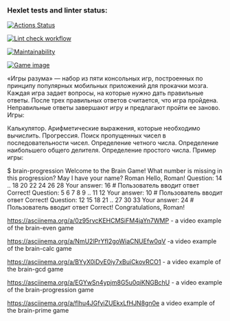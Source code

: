 ### Hexlet tests and linter status:
[![Actions Status](https://github.com/GlebCoder/python-project-lvl1/workflows/hexlet-check/badge.svg)](https://github.com/GlebCoder/python-project-lvl1/actions)

[![Lint check workflow](https://github.com/GlebCoder/python-project-lvl1/actions/workflows/lint-check.yml/badge.svg)]()

[![Maintainability](https://api.codeclimate.com/v1/badges/a99a88d28ad37a79dbf6/maintainability)](https://codeclimate.com/github/codeclimate/codeclimate/maintainability)

[![Game image](https://www.google.com/imgres?imgurl=https%3A%2F%2Fhappytimegames.com%2Fwp-content%2Fuploads%2F2020%2F12%2FBrian-Games.png&imgrefurl=https%3A%2F%2Fhappytimegames.com%2Fdo-brain-games-really-work%2F&tbnid=5ldvrW9rWoa9FM&vet=12ahUKEwj4yqf3-8HxAhXx_CoKHV0BCUMQMygLegUIARDFAQ..i&docid=3rbv6Mal3i4o1M&w=960&h=568&q=brain%20games%20pics&ved=2ahUKEwj4yqf3-8HxAhXx_CoKHV0BCUMQMygLegUIARDFAQ)]()

«Игры разума» — набор из пяти консольных игр, построенных по принципу популярных мобильных приложений для прокачки мозга. Каждая игра задает вопросы, на которые нужно дать правильные ответы. После трех правильных ответов считается, что игра пройдена. Неправильные ответы завершают игру и предлагают пройти ее заново. Игры:

Калькулятор. Арифметические выражения, которые необходимо вычислить.
Прогрессия. Поиск пропущенных чисел в последовательности чисел.
Определение четного числа.
Определение наибольшего общего делителя.
Определение простого числа.
Пример игры:

$ brain-progression
Welcome to the Brain Game!
What number is missing in this progression?
May I have your name? Roman
Hello, Roman!
Question: 14 .. 18 20 22 24 26 28
Your answer: 16 # Пользователь вводит ответ
Correct!
Question: 5 6 7 8 9 .. 11 12
Your answer: 10 # Пользователь вводит ответ
Correct!
Question: 12 15 18 21 .. 27 30 33
Your answer: 24 # Пользователь вводит ответ
Correct!
Congratulations, Roman!

https://asciinema.org/a/0z95rvcKEHCMSiFM4jaYn7WMP - a video example of the brain-even game

https://asciinema.org/a/NmU2lPrYfI2goWiaCNUEfw0qV -a video example of the brain-calc game

https://asciinema.org/a/BYyX0iDvE0iy7xBuiCkovRCO1 - a video example of the brain-gcd game

https://asciinema.org/a/EGYwSn4ypjm8G5u0qiKNGBchU - a video example of the brain-progression game

 https://asciinema.org/a/flhu4JGfyiZUEkxLfHJN8gn0e a video example of the brain-prime game


